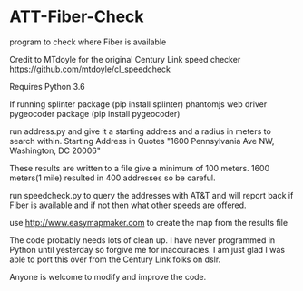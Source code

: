 # ATT-Fiber-Check
program to check where Fiber is available

Credit to MTdoyle for the original Century Link  speed checker
https://github.com/mtdoyle/cl_speedcheck

Requires Python 3.6

If running 
splinter package (pip install splinter)
phantomjs web driver
pygeocoder package (pip install pygeocoder)

run address.py and give it a starting address and a radius in meters to search within. 
Starting Address in Quotes "1600 Pennsylvania Ave NW, Washington, DC 20006"

These results are written to a file 
give a minimum of 100 meters. 1600 meters(1 mile) resulted in 400 addresses so be careful.

run speedcheck.py to query the addresses with AT&T and will report back if Fiber is available and if not then what other speeds are offered.

use http://www.easymapmaker.com to create the map from the results file

The code probably needs lots of clean up. I have never programmed in Python until yesterday so forgive me for inaccuracies.
I am just glad I was able to port this over from the Century Link folks on dslr.

Anyone is welcome to modify and improve the code.
